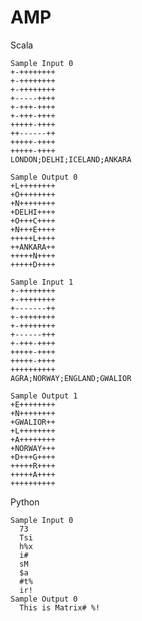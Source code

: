 # AMP

Scala
 
    Sample Input 0
    +-++++++++
    +-++++++++
    +-++++++++
    +-----++++
    +-+++-++++
    +-+++-++++
    +++++-++++
    ++------++
    +++++-++++
    +++++-++++
    LONDON;DELHI;ICELAND;ANKARA
    
    Sample Output 0
    +L++++++++
    +O++++++++
    +N++++++++
    +DELHI++++
    +O+++C++++
    +N+++E++++
    +++++L++++
    ++ANKARA++
    +++++N++++
    +++++D++++
    
    Sample Input 1
    +-++++++++ 
    +-++++++++ 
    +-------++
    +-++++++++
    +-++++++++
    +------+++
    +-+++-++++
    +++++-++++
    +++++-++++
    ++++++++++
    AGRA;NORWAY;ENGLAND;GWALIOR
    
    Sample Output 1
    +E++++++++ 
    +N++++++++ 
    +GWALIOR++ 
    +L++++++++ 
    +A++++++++ 
    +NORWAY+++ 
    +D+++G++++ 
    +++++R++++ 
    +++++A++++ 
    ++++++++++
    
Python

    Sample Input 0
      73
      Tsi
      h%x
      i#
      sM
      $a
      #t%
      ir!
    Sample Output 0
      This is Matrix# %!
